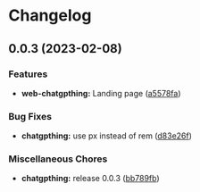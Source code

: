 # Changelog

## 0.0.3 (2023-02-08)


### Features

* **web-chatgpthing:** Landing page ([a5578fa](https://github.com/kant01ne/browser-extensions/commit/a5578fa3853454770ec7501e5599b01e2f1e4c48))


### Bug Fixes

* **chatgpthing:** use px instead of rem ([d83e26f](https://github.com/kant01ne/browser-extensions/commit/d83e26f26303eb23bb4c87d07fe1730858160bf0))


### Miscellaneous Chores

* **chatgpthing:** release 0.0.3 ([bb789fb](https://github.com/kant01ne/browser-extensions/commit/bb789fbe89516bc862fd91830066752dc000e8eb))
